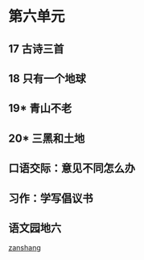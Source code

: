 # 第六单元

<Ebook grade="xxyw6a" :pages="81" :paged="81" ></Ebook> 


## 17 古诗三首

<Ebook grade="xxyw6a" :pages="82" :paged="83" ></Ebook> 


## 18 只有一个地球

<Ebook grade="xxyw6a" :pages="84" :paged="85" ></Ebook> 


## 19* 青山不老

<Ebook grade="xxyw6a" :pages="86" :paged="87" ></Ebook> 


## 20* 三黑和土地

<Ebook grade="xxyw6a" :pages="88" :paged="92" ></Ebook> 


## 口语交际：意见不同怎么办

<Ebook grade="xxyw6a" :pages="93" :paged="93" ></Ebook> 


## 习作：学写倡议书

<Ebook grade="xxyw6a" :pages="94" :paged="94" ></Ebook> 


## 语文园地六

<Ebook grade="xxyw6a" :pages="95" :paged="96" ></Ebook> 


[zanshang](../res/zanshang.md ':include')
